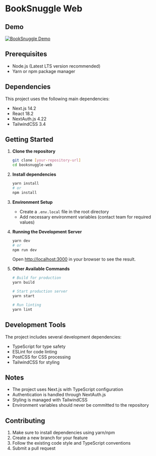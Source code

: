 # BookSnuggle Web

## Demo

[![BookSnuggle Demo](https://img.youtube.com/vi/VAQ0hqFr4Lo/0.jpg)](https://www.youtube.com/watch?v=VAQ0hqFr4Lo "BookSnuggle Demo")

## Prerequisites

- Node.js (Latest LTS version recommended)
- Yarn or npm package manager

## Dependencies

This project uses the following main dependencies:
- Next.js 14.2
- React 18.2
- NextAuth.js 4.22
- TailwindCSS 3.4

## Getting Started

1. **Clone the repository**
   ```bash
   git clone [your-repository-url]
   cd booksnuggle-web
   ```

2. **Install dependencies**
   ```bash
   yarn install
   # or
   npm install
   ```

3. **Environment Setup**
   - Create a `.env.local` file in the root directory
   - Add necessary environment variables (contact team for required values)

4. **Running the Development Server**
   ```bash
   yarn dev
   # or
   npm run dev
   ```
   Open [http://localhost:3000](http://localhost:3000) in your browser to see the result.

5. **Other Available Commands**
   ```bash
   # Build for production
   yarn build
   
   # Start production server
   yarn start
   
   # Run linting
   yarn lint
   ```

## Development Tools

The project includes several development dependencies:
- TypeScript for type safety
- ESLint for code linting
- PostCSS for CSS processing
- TailwindCSS for styling

## Notes

- The project uses Next.js with TypeScript configuration
- Authentication is handled through NextAuth.js
- Styling is managed with TailwindCSS
- Environment variables should never be committed to the repository

## Contributing

1. Make sure to install dependencies using yarn/npm
2. Create a new branch for your feature
3. Follow the existing code style and TypeScript conventions
4. Submit a pull request
